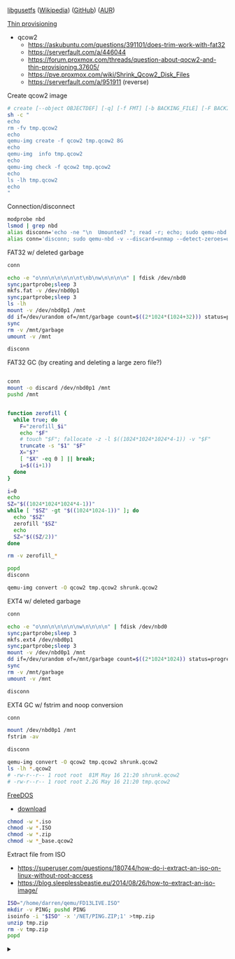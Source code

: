 [libgusetfs](http://libguestfs.org/)
([Wikipedia](https://en.wikipedia.org/wiki/Libguestfs))
([GitHub](https://github.com/libguestfs/libguestfs))
([AUR](https://aur.archlinux.org/packages/libguestfs/))

[Thin provisioning](https://en.wikipedia.org/wiki/Thin_provisioning)
* qcow2
  * https://askubuntu.com/questions/391101/does-trim-work-with-fat32
  * https://serverfault.com/a/446044
  * https://forum.proxmox.com/threads/question-about-qocw2-and-thin-provisioning.37605/
  * https://pve.proxmox.com/wiki/Shrink_Qcow2_Disk_Files
  * https://serverfault.com/a/951911 (reverse)

Create qcow2 image

```bash
# create [--object OBJECTDEF] [-q] [-f FMT] [-b BACKING_FILE] [-F BACKING_FMT] [-u] [-o OPTIONS] FILENAME [SIZE]
sh -c "
echo
rm -fv tmp.qcow2
echo
qemu-img create -f qcow2 tmp.qcow2 8G
echo
qemu-img  info tmp.qcow2
echo
qemu-img check -f qcow2 tmp.qcow2
echo
ls -lh tmp.qcow2
echo
"
```

Connection/disconnect

```bash
modprobe nbd
lsmod | grep nbd
alias disconn='echo -ne "\n  Umounted? "; read -r; echo; sudo qemu-nbd -v -d /dev/nbd0'
alias conn='disconn; sudo qemu-nbd -v --discard=unmap --detect-zeroes=unmap -c /dev/nbd0 tmp.qcow2 &'
```

FAT32 w/ deleted garbage

```bash
conn

echo -e "o\nn\n\n\n\n\nt\nb\nw\n\n\n\n" | fdisk /dev/nbd0
sync;partprobe;sleep 3
mkfs.fat -v /dev/nbd0p1
sync;partprobe;sleep 3
ls -lh
mount -v /dev/nbd0p1 /mnt
dd if=/dev/urandom of=/mnt/garbage count=$((2*1024*(1024+32))) status=progress
sync
rm -v /mnt/garbage
umount -v /mnt

disconn
```

FAT32 GC (by creating and deleting a large zero file?)

```bash

conn
mount -o discard /dev/nbd0p1 /mnt
pushd /mnt


function zerofill {
  while true; do
    F="zerofill_$i"
    echo "$F"
    # touch "$F"; fallocate -z -l $((1024*1024*1024*4-1)) -v "$F"
    truncate -s "$1" "$F"
    X="$?"
    [ "$X" -eq 0 ] || break;
    i=$((i+1))
  done
}

i=0
echo
SZ="$((1024*1024*1024*4-1))"
while [ "$SZ" -gt "$((1024*1024-1))" ]; do
  echo "$SZ"
  zerofill "$SZ"
  echo
  SZ="$((SZ/2))"
done

rm -v zerofill_*

popd
disconn

qemu-img convert -O qcow2 tmp.qcow2 shrunk.qcow2

```

EXT4 w/ deleted garbage

```bash
conn

echo -e "o\nn\n\n\n\n\nw\n\n\n\n" | fdisk /dev/nbd0
sync;partprobe;sleep 3
mkfs.ext4 /dev/nbd0p1
sync;partprobe;sleep 3
mount -v /dev/nbd0p1 /mnt
dd if=/dev/urandom of=/mnt/garbage count=$((2*1024*1024)) status=progress
sync
rm -v /mnt/garbage
umount -v /mnt

disconn
```

EXT4 GC w/ fstrim and noop conversion

```bash
conn

mount /dev/nbd0p1 /mnt
fstrim -av

disconn

qemu-img convert -O qcow2 tmp.qcow2 shrunk.qcow2
ls -lh *.qcow2
# -rw-r--r-- 1 root root  81M May 16 21:20 shrunk.qcow2
# -rw-r--r-- 1 root root 2.2G May 16 21:20 tmp.qcow2
```



[FreeDOS](https://www.freedos.org/)
* [download](https://www.freedos.org/download/)

```bash
chmod -w *.iso
chmod -w *.ISO
chmod -w *.zip
chmod -w *_base.qcow2
```

Extract file from ISO
* https://superuser.com/questions/180744/how-do-i-extract-an-iso-on-linux-without-root-access
* https://blog.sleeplessbeastie.eu/2014/08/26/how-to-extract-an-iso-image/
```bash
ISO="/home/darren/qemu/FD13LIVE.ISO"
mkdir -v PING; pushd PING
isoinfo -i "$ISO" -x '/NET/PING.ZIP;1' >tmp.zip
unzip tmp.zip
rm -v tmp.zip
popd
```




<details><summary>&nbsp;</summary>

Thin provisioning VDI
  * https://superuser.com/a/529183/)
  * https://www.howtogeek.com/312883/how-to-shrink-a-virtualbox-virtual-machine-and-free-up-disk-space/)

VirtualBox
  * [Create VM](https://www.andreafortuna.org/2019/10/24/how-to-create-a-virtualbox-vm-from-command-line/)

Convert between raw, qcow2, qed, vdi, vmdk, vhd
  * [openstack](https://docs.openstack.org/image-guide/convert-images.html)
  * [superuser](https://superuser.com/questions/360517)


</details>
